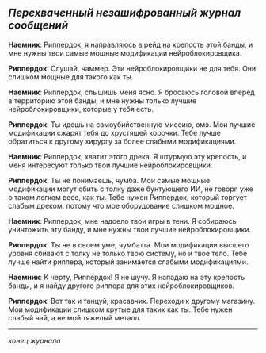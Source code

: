 ## _Перехваченный незашифрованный журнал сообщений_

**Наемник**: Риппердок, я направляюсь в рейд на крепость этой банды, и мне нужны твои самые мощные модификации нейроблокировщика.

**Риппердок**: Слушай, чаммер. Эти нейроблокировщики не для тебя. Они слишком мощные для такого как ты.

**Наемник**: Риппердок, слышишь меня ясно. Я бросаюсь головой вперед в территорию этой банды, и мне нужны только лучшие нейроблокировщики, которые у тебя есть.

**Риппердок**: Ты идешь на самоубийственную миссию, омэ. Мои лучшие модификации сжарят тебя до хрустящей корочки. Тебе лучше обратиться к другому хирургу за более слабыми модификациями.

**Наемник**: Риппердок, хватит этого дрека. Я штурмую эту крепость, и меня интересуют только твои лучшие нейроблокировщики.

**Риппердок**: Ты не понимаешь, чумба. Мои самые мощные модификации могут сбить с толку даже бунтующего ИИ, не говоря уже о таком легком весе, как ты. Тебе нужен Риппердок, который торгует слабым дреком, потому что мое оборудование слишком мощное.

**Наемник**: Риппердок, мне надоело твои игры в тени. Я собираюсь уничтожить эту банду, и мне нужны твои лучшие нейроблокировщики.

**Риппердок**: Ты не в своем уме, чумбатта. Мои модификации высшего уровня сбивают с толку не только твою систему, но и твое тело. Тебе лучше найти риппера, который занимается слабыми модификациями.

**Наемник**: К черту, Риппердок! Я не шучу. Я нападаю на эту крепость банды, и я найду другого риппера для этих нейроблокировщиков.

**Риппердок**: Вот так и танцуй, красавчик. Переходи к другому магазину. Мои модификации слишком крутые для таких как ты. Тебе нужен слабый чай, а не мой тяжелый металл.

---

_конец журнала_

